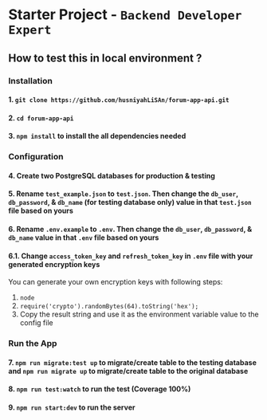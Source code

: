 # Starter Project - `Backend Developer Expert`

## How to test this in local environment ?
### Installation
#### 1. `git clone https://github.com/husniyahLiSAn/forum-app-api.git`
#### 2. `cd forum-app-api`
#### 3. `npm install` to install the all dependencies needed

### Configuration
#### 4. Create two PostgreSQL databases for production & testing
#### 5. Rename `test_example.json` to `test.json`. Then change the `db_user`, `db_password`, & `db_name` (for testing database only) value in that `test.json` file based on yours
#### 6. Rename `.env.example` to `.env`. Then change the `db_user`, `db_password`, & `db_name` value in that `.env` file based on yours
#### 6.1. Change `access_token_key` and `refresh_token_key` in `.env` file with your generated encryption keys
You can generate your own encryption keys with following steps:
1. `node`
2. `require('crypto').randomBytes(64).toString('hex');`
3. Copy the result string and use it as the environment variable value to the config file

### Run the App
#### 7. `npm run migrate:test up` to migrate/create table to the testing database and `npm run migrate up` to migrate/create table to the original database
#### 8. `npm run test:watch` to run the test (Coverage 100%)
#### 9. `npm run start:dev` to run the server
